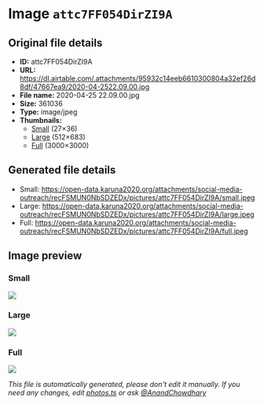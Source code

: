 # Image `attc7FF054DirZI9A`

## Original file details

- **ID:** attc7FF054DirZI9A
- **URL:** https://dl.airtable.com/.attachments/95932c14eeb6610300804a32ef26d8df/47667ea9/2020-04-2522.09.00.jpg
- **File name:** 2020-04-25 22.09.00.jpg
- **Size:** 361036
- **Type:** image/jpeg
- **Thumbnails:**
  - [Small](https://dl.airtable.com/.attachmentThumbnails/e026f050572e3787b22b64418c5ea732/3f45a9ab) (27×36)
  - [Large](https://dl.airtable.com/.attachmentThumbnails/4c81ceed6228f39ac5d35b517bf29713/234fc210) (512×683)
  - [Full](https://dl.airtable.com/.attachmentThumbnails/215d4985b2490bb4b9e8e484865618c9/cfd82f73) (3000×3000)

## Generated file details

- Small: https://open-data.karuna2020.org/attachments/social-media-outreach/recFSMUN0NbSDZEDx/pictures/attc7FF054DirZI9A/small.jpeg
- Large: https://open-data.karuna2020.org/attachments/social-media-outreach/recFSMUN0NbSDZEDx/pictures/attc7FF054DirZI9A/large.jpeg
- Full: https://open-data.karuna2020.org/attachments/social-media-outreach/recFSMUN0NbSDZEDx/pictures/attc7FF054DirZI9A/full.jpeg

## Image preview

### Small

![](https://open-data.karuna2020.org/attachments/social-media-outreach/recFSMUN0NbSDZEDx/pictures/attc7FF054DirZI9A/small.jpeg)

### Large

![](https://open-data.karuna2020.org/attachments/social-media-outreach/recFSMUN0NbSDZEDx/pictures/attc7FF054DirZI9A/large.jpeg)

### Full

![](https://open-data.karuna2020.org/attachments/social-media-outreach/recFSMUN0NbSDZEDx/pictures/attc7FF054DirZI9A/full.jpeg)

_This file is automatically generated, please don't edit it manually. If you need any changes, edit [photos.ts](/photos.ts) or ask [@AnandChowdhary](https://github.com/AnandChowdhary)_
